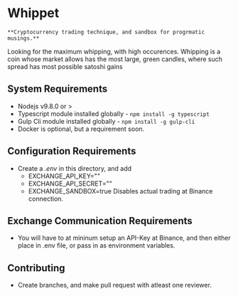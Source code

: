 # Whippet

    **Cryptocurrency trading technique, and sandbox for progrmatic musings.**

Looking for the maximum whipping, with high occurences.  Whipping is a coin whose market allows has the most large, green candles, where such spread has most possible satoshi gains

## System Requirements

* Nodejs v9.8.0 or >
* Typescript module installed globally - `npm install -g typescript`
* Gulp Cli module installed globally - `npm install -g gulp-cli`
* Docker is optional, but a requirement soon.

## Configuration Requirements

* Create a *.env* in this directory, and add
    * EXCHANGE_API_KEY="<your binance api key here>"
    * EXCHANGE_API_SECRET="<you api keys secret>"
    * EXCHANGE_SANDBOX=true
        Disables actual trading at Binance connection.

## Exchange Communication Requirements

* You will have to at mininum setup an API-Key at Binance, and then either place in .env file, or pass in as environment variables. 

## Contributing

* Create branches, and make pull request with atleast one reviewer.

